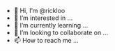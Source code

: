 - 👋 Hi, I’m @rickloo
- 👀 I’m interested in ...
- 🌱 I’m currently learning ...
- 💞️ I’m looking to collaborate on ...
- 📫 How to reach me ...

<!---
rickloo/rickloo is a ✨ special ✨ repository because its `README.md` (this file) appears on your GitHub profile.
You can click the Preview link to take a look at your changes.
--->
